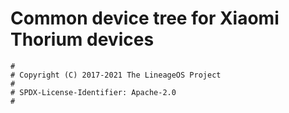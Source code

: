 # Common device tree for Xiaomi Thorium devices

```
#
# Copyright (C) 2017-2021 The LineageOS Project
#
# SPDX-License-Identifier: Apache-2.0
#
```
